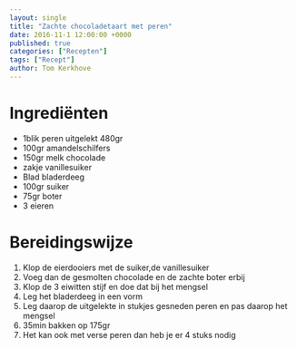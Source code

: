 ```yaml
---
layout: single
title: "Zachte chocoladetaart met peren"
date: 2016-11-1 12:00:00 +0000
published: true
categories: ["Recepten"]
tags: ["Recept"]
author: Tom Kerkhove
---
```


# Ingrediënten

- 1blik peren uitgelekt 480gr
- 100gr amandelschilfers
- 150gr melk chocolade
- zakje vanillesuiker
- Blad bladerdeeg
- 100gr suiker
- 75gr boter
- 3 eieren

# Bereidingswijze

1. Klop de eierdooiers met de suiker,de vanillesuiker
2. Voeg dan de gesmolten chocolade en de zachte boter erbij
3. Klop de 3 eiwitten stijf en doe dat bij het mengsel
4. Leg het bladerdeeg in een vorm
5. Leg daarop de uitgelekte in stukjes gesneden peren en pas daarop het mengsel
6. 35min bakken op 175gr
7. Het kan ook met verse peren dan heb je er 4 stuks nodig